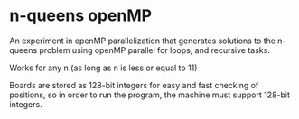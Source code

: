 # n-queens openMP
An experiment in openMP parallelization that generates solutions to the n-queens problem using openMP parallel for loops, and recursive tasks.

Works for any n (as long as n is less or equal to 11)

Boards are stored as 128-bit integers for easy and fast checking of positions, so in order to run the program, the machine must support 128-bit integers.
